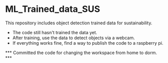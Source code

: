 # ML_Trained_data_SUS
This repository includes object detection trained data for sustainability.

* The code still hasn't trained the data yet.
* After training, use the data to detect objects via a webcam.
* If everything works fine, find a way to publish the code to a raspberry pi. 

*** Committed the code for changing the workspace from home to dorm. ***
